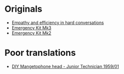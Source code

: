 # Originals
* [Empathy and efficiency in hard conversations](./conv.md)
* [Emergency Kit Mk3](./kit3/)
* [Emergency Kit Mk2](./kit2/)

# Poor translations
* [DIY Mangetophone head - Junior Technician 1959/01](./magnetic_head/)
